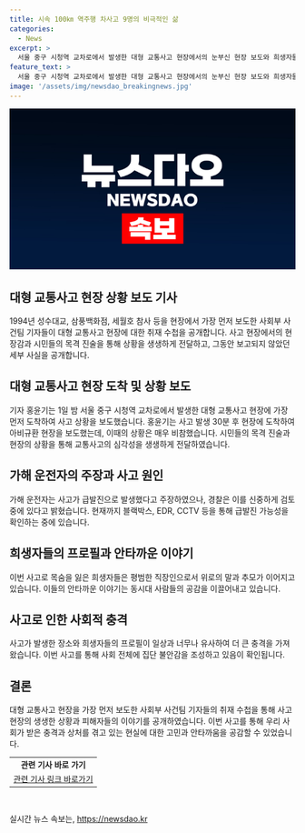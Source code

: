 ```yaml
---
title: 시속 100㎞ 역주행 차사고 9명의 비극적인 삶
categories:
  - News
excerpt: >
  서울 중구 시청역 교차로에서 발생한 대형 교통사고 현장에서의 눈부신 현장 보도와 희생자들의 이야기. 가해 운전자의 주장과 사고 현장에서의 애플망상이 공개되며 국가적인 안보 문제로 떠오르는 비극적인 1일의 사고.
feature_text: >
  서울 중구 시청역 교차로에서 발생한 대형 교통사고 현장에서의 눈부신 현장 보도와 희생자들의 이야기. 가해 운전자의 주장과 사고 현장에서의 애플망상이 공개되며 국가적인 안보 문제로 떠오르는 비극적인 1일의 사고.
image: '/assets/img/newsdao_breakingnews.jpg'
---
```


<p><img src="/assets/img/newsdao_breakingnews.jpg" alt="ontimetimes 속보" /></p>

<h2 data-ke-size="size26">대형 교통사고 현장 상황 보도 기사</h2>

<p data-ke-size="size16">1994년 성수대교, 삼풍백화점, 세월호 참사 등을 현장에서 가장 먼저 보도한 사회부 사건팀 기자들이 대형 교통사고 현장에 대한 취재 수첩을 공개합니다. 사고 현장에서의 현장감과 시민들의 목격 진술을 통해 상황을 생생하게 전달하고, 그동안 보고되지 않았던 세부 사실을 공개합니다.</p>

<h2 data-ke-size="size26">대형 교통사고 현장 도착 및 상황 보도</h2>

<p data-ke-size="size16">기자 홍윤기는 1일 밤 서울 중구 시청역 교차로에서 발생한 대형 교통사고 현장에 가장 먼저 도착하여 사고 상황을 보도했습니다. 홍윤기는 사고 발생 30분 후 현장에 도착하여 아비규환 현장을 보도했는데, 이때의 상황은 매우 비참했습니다. 시민들의 목격 진술과 현장의 상황을 통해 교통사고의 심각성을 생생하게 전달하였습니다.</p>

<h2 data-ke-size="size26">가해 운전자의 주장과 사고 원인</h2>

<p data-ke-size="size16">가해 운전자는 사고가 급발진으로 발생했다고 주장하였으나, 경찰은 이를 신중하게 검토 중에 있다고 밝혔습니다. 현재까지 블랙박스, EDR, CCTV 등을 통해 급발진 가능성을 확인하는 중에 있습니다. </p>

<h2 data-ke-size="size26">희생자들의 프로필과 안타까운 이야기</h2>

<p data-ke-size="size16">이번 사고로 목숨을 잃은 희생자들은 평범한 직장인으로서 위로의 말과 추모가 이어지고 있습니다. 이들의 안타까운 이야기는 동시대 사람들의 공감을 이끌어내고 있습니다.</p>

<h2 data-ke-size="size26">사고로 인한 사회적 충격</h2>

<p data-ke-size="size16">사고가 발생한 장소와 희생자들의 프로필이 일상과 너무나 유사하여 더 큰 충격을 가져왔습니다. 이번 사고를 통해 사회 전체에 집단 불안감을 조성하고 있음이 확인됩니다.</p>

<h2 data-ke-size="size26">결론</h2>

<p data-ke-size="size16">대형 교통사고 현장을 가장 먼저 보도한 사회부 사건팀 기자들의 취재 수첩을 통해 사고 현장의 생생한 상황과 피해자들의 이야기를 공개하였습니다. 이번 사고를 통해 우리 사회가 받은 충격과 상처를 겪고 있는 현실에 대한 고민과 안타까움을 공감할 수 있었습니다.</p>

<table>
  <tbody>
    <tr>
      <td style="text-align: center; height: 17px;"><b>관련 기사 바로 가기</b></td>
    </tr>
    <tr>
      <td style="text-align: center; height: 17px;"><a href="https://www.examplelink.com">관련 기사 링크 바로가기</a></td>
    </tr>
  </tbody>
</table>

<p data-ke-size="size16">&nbsp;</p>
실시간 뉴스 속보는, <a href="https://newsdao.kr" rel="dofollow">https://newsdao.kr</a>


